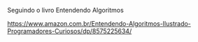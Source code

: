 Seguindo o livro Entendendo Algoritmos

https://www.amazon.com.br/Entendendo-Algoritmos-Ilustrado-Programadores-Curiosos/dp/8575225634/
